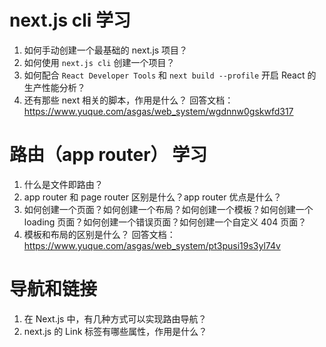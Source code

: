 # next.js cli 学习

1. 如何手动创建一个最基础的 next.js 项目？
2. 如何使用 `next.js cli` 创建一个项目？
3. 如何配合 `React Developer Tools` 和 `next build --profile` 开启 React 的生产性能分析？
4. 还有那些 next 相关的脚本，作用是什么？
   回答文档：https://www.yuque.com/asgas/web_system/wgdnnw0gskwfd317

# 路由（app router） 学习

1. 什么是文件即路由？
2. app router 和 page router 区别是什么？app router 优点是什么？
3. 如何创建一个页面？如何创建一个布局？如何创建一个模板？如何创建一个 loading 页面？如何创建一个错误页面？如何创建一个自定义 404 页面？
4. 模板和布局的区别是什么？
   回答文档：https://www.yuque.com/asgas/web_system/pt3pusi19s3yl74v

# 导航和链接

1. 在 Next.js 中，有几种方式可以实现路由导航？
2. next.js 的 Link 标签有哪些属性，作用是什么？
